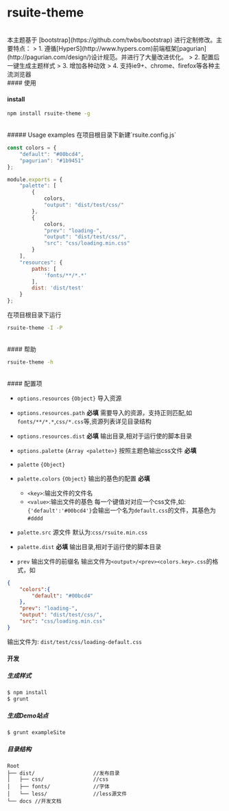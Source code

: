 # rsuite-theme
<br/>
本主题基于 [bootstrap](https://github.com/twbs/bootstrap) 进行定制修改。主要特点：
> 1. 遵循[HyperS](http://www.hypers.com)前端框架[pagurian](http://pagurian.com/design/)设计规范。并进行了大量改进优化。
> 2. 配置后一键生成主题样式
> 3. 增加各种动效
> 4. 支持ie9+、chrome、firefox等各种主流浏览器

<br/>
#### 使用

#### install
```bash
npm install rsuite-theme -g
```

<br/>
##### Usage examples
在项目根目录下新建`rsuite.config.js`

```javascript
const colors = {
    "default": "#00bcd4",
    "pagurian": "#1b9451"
};

module.exports = {
    "palette": [
        {
            colors,
            "output": "dist/test/css/"
        },
        {
            colors,
            "prev": "loading-",
            "output": "dist/test/css/",
            "src": "css/loading.min.css"
        }
    ],
    "resources": {
        paths: [
            'fonts/**/*.*'
        ],
        dist: 'dist/test'
    }
};
```
在项目根目录下运行
```bash
rsuite-theme -I -P
```
<br/>
#### 帮助

```bash
rsuite-theme -h
```
<br/>
#### 配置项

- `options.resources` `{Object}` 导入资源
-  `options.resources.path`  **必填**
需要导入的资源，支持正则匹配,如`fonts/**/*.*`,`css/*.css`等,资源列表详见目录结构
- `options.resources.dist` **必填** 输出目录,相对于运行使的脚本目录
- `options.palette` `{Array <palette>}` 按照主题色输出css文件  **必填**

- `palette` `{Object}`
-  `palette.colors` `{Object}`  输出的基色的配置 **必填**
    - `<key>`:输出文件的文件名
    - `<value>`:输出文件的基色 每一个键值对对应一个css文件,如:`{'default':'#00bcd4'}`会输出一个名为`default.css`的文件，其基色为`#dddd`
- `palette.src` 源文件 默认为:`css/rsuite.min.css`
- `palette.dist` **必填** 输出目录,相对于运行使的脚本目录
-  `prev` 输出文件的前缀名 输出文件为`<output>/<prev><colors.key>.css`的格式，如
```json
{
    "colors":{
        "default": "#00bcd4"
    },
    "prev": "loading-",
    "output": "dist/test/css/",
    "src": "css/loading.min.css"
}
```
输出文件为:
`dist/test/css/loading-default.css`


#### 开发

##### 生成样式
```bash
$ npm install
$ grunt
```

##### 生成Demo站点
```bash
$ grunt exampleSite
```

##### 目录结构

```
Root
├── dist/                   //发布目录
│   ├── css/                //css
│   ├── fonts/              //字体
│   └── less/               //less源文件
└── docs //开发文档
```
